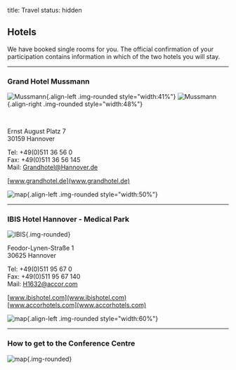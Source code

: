 title: Travel
status: hidden

## Hotels

We have booked single rooms for you. The official confirmation of your participation contains information in which of the two hotels you will stay.

------------------------
### Grand Hotel Mussmann

![Mussmann](04_cal-symposium-2015/travel/mussmann_tags_small.jpg){.align-left .img-rounded style="width:41%"} ![Mussmann](04_cal-symposium-2015/travel/mussmann_nachts_small.jpg){.align-right .img-rounded style="width:48%"}

<br style="clear:both">

Ernst August Platz 7   
30159 Hannover   

Tel: +49(0)511 36 56 0    
Fax: +49(0)511 36 56 145    
Mail: [Grandhotel@Hannover.de](mailto:Grandhotel@Hannover.de)
 
[www.grandhotel.de](www.grandhotel.de)

![map](04_cal-symposium-2015/travel/mussmann_map.png){.align-left .img-rounded style="width:50%"}
<br style="clear:both">

--------------------------------------
### IBIS Hotel Hannover - Medical Park

![IBIS](04_cal-symposium-2015/travel/ibis.jpg){.img-rounded}

Feodor-Lynen-Straße 1   
30625 Hannover   

Tel: +49(0)511 95 67 0   
Fax: +49(0)511 95 67 140   
Mail: [H1632@accor.com](mailto:H1632@accor.com)

[www.ibishotel.com](www.ibishotel.com)   
[www.accorhotels.com](www.accorhotels.com)

![map](04_cal-symposium-2015/travel/ibis_map.png){.align-left .img-rounded style="width:60%"}
<br style="clear:both">

-----------------
### How to get to the Conference Centre

![map](04_cal-symposium-2015/travel/hannover_map.png){.img-rounded}

